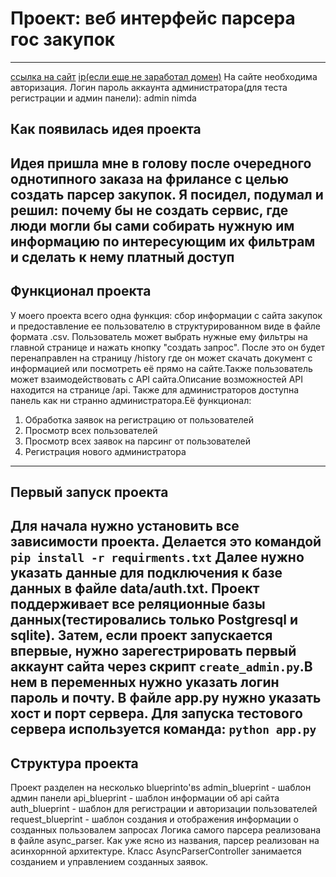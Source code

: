 # Проект: веб интерфейс парсера гос закупок
-------------------------------------------

[ссылка на сайт](https://zakupinfo.xyz/)
[ip(если еще не заработал домен)](https://185.46.8.52)
На сайте необходима авторизация.
Логин пароль аккаунта администратора(для теста регистрации и админ панели): admin nimda

## Как появилась идея проекта

Идея пришла мне в голову после очередного однотипного заказа на фрилансе с целью создать парсер закупок.
Я посидел, подумал и решил: почему бы не создать сервис, где люди могли бы сами собирать нужную им информацию по интересующим их фильтрам и сделать к нему платный доступ
----
## Функционал проекта
У моего проекта всего одна функция: сбор информации с сайта закупок и предоставление ее пользователю в структурированном виде в файле формата .csv. Пользователь может выбрать нужные ему фильтры на главной странице и нажать кнопку "создать запрос". После это он будет перенаправлен на страницу /history где он может скачать документ с информацией или посмотреть её прямо на сайте.Также пользователь может взаимодействовать с API сайта.Описание возможностей API находится на странице /api.
Также для администраторов доступна панель как ни странно администратора.Её функционал:
1) Обработка заявок на регистрацию от пользователей
2) Просмотр всех пользователей
3) Просмотр всех заявок на парсинг от пользователей
4) Регистрация нового администратора
---
## Первый запуск проекта
Для начала нужно установить все зависимости проекта. Делается это командой `pip install -r requirments.txt`
Далее нужно указать данные для подключения к базе данных в файле data/auth.txt. Проект поддерживает все реляционные базы данных(тестировались только Postgresql и sqlite).
Затем, если проект запускается впервые, нужно зарегестрировать первый аккаунт сайта через скрипт `create_admin.py`.В нем в переменных нужно указать логин пароль и почту.
В файле app.py нужно указать хост и порт сервера.
Для запуска тестового сервера используется команда: `python app.py`
---
## Структура проекта
Проект разделен на несколько blueprinto'вs
admin_blueprint - шаблон админ панели
api_blueprint - шаблон информации об api сайта
auth_blueprint - шаблон для регистрации и авторизации пользователей
request_blueprint - шаблон создания и отображения информации о созданных пользовалем запросах
Логика самого парсера реализована в файле async_parser. Как уже ясно из названия, парсер реализован на асинхорнной архитектуре. Класс AsyncParserController занимается созданием и управлением созданных заявок.